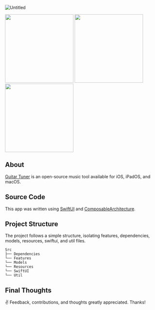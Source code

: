 ![Untitled](https://github.com/kodydeda4/PegPuzzleClassic/assets/45678211/9991a8fa-cd5e-467a-9dc0-daf3975d7494)

<img width="225" src="https://github.com/kodydeda4/GuitarTuner/assets/45678211/bc6d112c-fa9a-4a45-8f31-1a3455809d27"/>
<img width="225" src="https://github.com/kodydeda4/GuitarTuner/assets/45678211/dd002da2-36e7-42f9-900a-f5b56f0b2c45"/>
<img width="225" src="https://github.com/kodydeda4/GuitarTuner/assets/45678211/216bf2e7-0a1f-4b9b-80be-cc4a3029b533"/>

## About

[Guitar Tuner](https://apps.apple.com/us/app/accutune-guitar-tuner/id6472688914) is an open-source music tool available for iOS, iPadOS, and macOS.

## Source Code

This app was written using [SwiftUI](https://developer.apple.com/documentation/swiftui) and [ComposableArchitecture](https://github.com/pointfreeco/swift-composable-architecture). 

## Project Structure

The project follows a simple structure, isolating features, dependencies, models, resources, swiftui, and util files.

```
Src
├── Dependencies
└── Features
└── Models
└── Resources
└── SwiftUI
└── Util
```

## Final Thoughts

✌️ Feedback, contributions, and thoughts greatly appreciated. Thanks!

